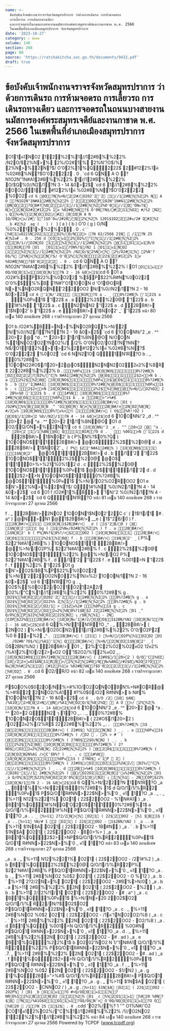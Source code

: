 ```yaml
---
name: >-
  ข้อบังคับเจ้าพนักงานจราจรจังหวัดสมุทรปราการ ว่าด้วยการเดินรถ การห้ามจอดรถ 
  การเลี้ยวรถ การเดินรถทางเดียว
  และการจอดรถในถนนบางสายงานนมัสการองค์พระสมุทรเจดีย์และงานกาชาด พ.ศ. 2566
  ในเขตพื้นที่อำเภอเมืองสมุทรปราการ จังหวัดสมุทรปราการ
date: '2023-10-27'
category: ง พิเศษ
volume: 140
section: 268
page: 80
source: 'https://ratchakitcha.soc.go.th/documents/9432.pdf'
draft: true
---
```


# ข้อบังคับเจ้าพนักงานจราจรจังหวัดสมุทรปราการ ว่าด้วยการเดินรถ การห้ามจอดรถ  การเลี้ยวรถ การเดินรถทางเดียว และการจอดรถในถนนบางสายงานนมัสการองค์พระสมุทรเจดีย์และงานกาชาด พ.ศ. 2566 ในเขตพื้นที่อำเภอเมืองสมุทรปราการ จังหวัดสมุทรปราการ

O11ค1NO2 12%2%1//12#B%%22% /N2O/$2%N>% 2%/O2#1% 2%N'?O$/% 2%N>%2N?$/ O'02%1%Q222$ 2#122%1ค์ %02#B%N?$์O'0222 . 0 . `cd 6 QN A O ?N1O2N"1N#A12#B%%22% 1//12#B%%22% O/$Q%0//N2/1?N 3 - 14 &0>2$ `cd 6 1//12#B%%22% ROO2/12 #122%1ค์ %02#B%N?$์O'0222 %0O2ี `cd 6 @O?N%>N/22#/O202'2'2 1//12#B%%22% N A O ?N1O2N"1N#A12#B%%22% '22OO2ัP1O2N"1N#A12#B%%22% @NQ2?O0#?%022/1//12#B%%22%O'01//1Q'ONค?$ N>2NO2#2#122% 1ค์ %02#B%N?$์ O'0N?N$/#211%O2 #/%2 N2 ๆ Q%>N/2NOO2/#2 01ON A N 1Q/ON>ค/2#'1"1$O'0ค/2#20/Q2%%2% 1201$1O222#ค/2# Q#2%2 __b #2%2 _ag ( _ ) ( ` ) ( a ) ( b ) O'0 ( g ) O/N %0%211>%2%2 . 0 . `c`` %01คO221N2O212O2%/O/N2> ?N 62/2566 21N  /1?N 25 #%2ค# . 0 . 256 d CO1ค12%O2%/"C%1//12#B%%22% Q20/1//O2NO2 12%2%1//12#B%%22% @11O11ค1R/O 1N1R?O O1 _ O11ค1?ON%?$/N2 ì O11ค1NO2 12%2%1//12#B%%22% /N2O/$2%N>% 2%/O2#1% 2%N'?O$/% 2%N>%2N?$/ O'02%1%Q222$2#122% 1ค์ %02#B%N?$์O'0222 . 0 . `cd 6 QN A O ?N1O2N"1N#A12#B%%22% 1//12#B%%22% î O1 ` O11ค1?OQ/OQO1ค11OON/1?N 2 - 16 &0>2$ `cd 6 O1 a /O2#%$์P$22%%0O22 %$์P$22%R#N%0O22 O'0%$์%%B ?N#?'O11OON d 'O1@OR N>%NO2RQN'22OO2 N/%0//N2/1?N 2 - 16 &0>2$ `cd 6 '1N/'2Q 1N1R?O a . _ 0%?2#B% '122$ a . ` %0Pค1$ '122$ a . a 2%2$์%20@ '122$ a . b 1#%N '122$ a . c N2NN2 '122$ a . d 2BB#/> 1$N02' b '122$ a . e 2BB#/> 1$N02' _` '122$ หน้า 80 เลม 140 ตอนพิเศษ 268 ง ราชกิจจานุเบกษา 27 ตุลาคม 2566

O1 b /O2#%B>N>%NO2RQ%>N/2 N/%0//N2/1?N/1?N 2 - 16 &0>2$ `cd 6 1OONN/'2 _e . ^^ 20>2 @ ^d . ^^ 20>2 1/1%BN@O N/OON %1NO2/O2?NO2%/ /2% O'0NO2/O2?N?NN?N$/O112%>1>2%2#122%1ค์ %02#B%N?$์ O'0222 %0O2ี `cd 6 NN21O Q1N1R?O b . _ 0%?2#B% 1OON22#O$/120>2@O$N2NN2O22ค2%%BR$ 2222#B%%22% b . ` %0Pค1$ 1OONO$110%?2#B% O2O222?O2%/"C% N#A12#B%%22% @O$112$2>>N b . a 2%2$์%20@ 1OONO$11%0Pค1$@O$110%?2#B% b . b /'1N#A1 1OONO$110%?2#B%@O$11%0Pค1$ b . c 2$2>>N 1OONO$112%2$์%20@@%>N//O2%O2 2 . 2B%>$0 '122$ b . d 1#%N 1OONO$110%?2#B%@O$11%0Pค1$ b . e 2B>">%#$์ 1OONO$110%?2#B%@O$112BB#/> O1 c /O2#%%%B1OON _^ 'O1@OR N>%Q2BB#/>2NO2%BN #/2ค% 1OONO$0%?ค%>%์ 12BB#/> ( O$2%R!!O2 ) @O$/120>2 %0//N2/1?N 4 - 14 &0>2$ `cd 6 1OONN/'2 _d . ^^ 20>2 @ ^a . ^^ 20>2 1/1%BN@O O1 d O2/Q/ON>%2N?$/ %0//N2/1?N 4 - 14 &0>2$ `cd 6 1OONN/'2 _e . ^^ 20>2 @ ^a . ^^ 20>2 1/1%BN@O Q1N1R?O d . _  %001>N '122$ d . ` 2BB#/> 1$N02' b ( P%N%?$0%?Q ) 1OONO$112BB#/> @O$2%2$์%20@ d . a 2BB#/> 1$N02' _` ( P% $22'N#A12#B% ) 1OONO$11 1$N02' _` @O$112BB#/> d . b /1'2 '122$ 1OONO$112%2$์%20@ @O$ 110>%>%21%์0%12 d . c 2%2$์%20@ 1OONO$11%0Pค1$ @O$11/1'2 d . d 2$2>>N 1OONO$110%?2#B% @O$11%0Pค1$ %>N//O2%O2ROO2 O1 e $N'>2%N>%2N?$/ Q1#%N %0//N2/1?N 4 - 14 &0>2$ `cd 6 O1 f /O2#1%B> '1N/'2 %0//N2/1?N 4 - 14 &0>2$ `cd 6 Q1N1R?O หน้า 81 เลม 140 ตอนพิเศษ 268 ง ราชกิจจานุเบกษา 27 ตุลาคม 2566

f . _ 2BB#/>2NO2 1OON1$N02'2C c` ( 1$!1/1 # . a^ ) @N>N1 @1$2BB#/> __e ( 1$"2B/0์ ) f . ` 2BB#/>211 1OON1$2BB#/> __e ( 1$"2B/0์ ) @ 1$N02'2C bg ( 1$2%Nค/02#B%%22% ) f . a 2BB#/> 1$N02' b ( P%N%?$0%?/>$22OO2 ) 1OONO$11 2BB#/> @O$112%2$์%20@ f . b 2BB#/> 1$N02' _` ( P% $22'N#A12#B% ) 1OONO$11 2BB#/> @%>N//O2P% $22'N#A12#B% f . c 2%2$์%20@ 1OONO$11%22% @%>N//O2 P% $22'N#A12#B% f . d /1'2 '122$ f . e  %001>N '122$ f . f %22% '122$ O1 g $N'>O2$/$B%P$22%%0O22 %>N/'22OO2NO2%1N/ค%2/ 1OON/1?N 2 - 16 &0>2$ `cd 6 1N1R?O g . _ O2$%%0O22/O21O212A2/ O2%/"C%1//12#B%%22% 0%?2#B% g . ` O2$%%0O22/O202'2'21//12#B%%22% 0%?2#B% g . a O2$%%0O22/O22%% 2%1//12#B%%22% 0%?2#B% g . b O2$%%0O22/O2/1 > 1$2ค%2# %0Pค1$ g . c O2$%%0O22/O22ค2%%B0%?1$B$2 2222#B%%22% O1 _^ Q/O%$์P$22%%0O2222$N2 ๆ /$B%%1 - 2N COP$22%Q2BB#/> 1OONค'1#/2/0์@O$1$2BN/%N2 1OON/1?N 2 - 16 &0>2$ `cd 6 Q%>N/1N1R?O _^ . _ 2BB#/> ( 2NO2 ) %>N//O20C$์N$2/1//12#B%%22% O'0/O2P2์ %0 B >%2 _^ . ` 2BB#/> ( 211 ) %>N//O2P%%1O2O2 O1 __ /O2#N'?O$/%/%A1'1% Q2BB#/> %>N/2NO21$N02' _` ( O$2BN/%N2 ) 2BB#/> O1 _` 2%'C2%O2%O2คO2 12ค2% /%A12%1O/22>คO2 O'1$2O2/%12%คO2 _` . _ 1OON22#O$0%?2#B%12BB#/> ( 22#O$/120>2 ) Q/O'C2%O2 1O/22>คO2$AN11RQ>/2%%2%2#O/NNค%AN1/#2$O/N2O2?O?Nค0%%#2%12 #122%1ค์ %02#B%N?$์O'02221//12#B%%22% %0O2ี . 0 . `cd 6 O2/R/O หน้า 82 เลม 140 ตอนพิเศษ 268 ง ราชกิจจานุเบกษา 27 ตุลาคม 2566

P$QO%0$02O/N%>#%1O/O2QNOBN%>N#OR@%>#!B2 2NO2/%A1 #?%0$0/O2 R#NN> b N#% 1OON/1?N 2 - 16 &0>2$ `cd 6 _` . ` Q/O /2 1O $AN /%A1O/2>NQ2>N/@N/%A1%0O2O/$%02%Q  A O >/ 2%%2% 1OON/1?N 4 - 14 &0>2$ `cd 6 1OONN/'2 _e . ^^ 20>2 @ ^a . ^^ 20>2 QN2 ๆ 1?O _` . ` . _ 0%?2#B% 1OON2O$112BB#/> ( 22#O$/120>2 ) /O22ค2%/2%R$ 2222#B%%22% _` . ` . ` 0%?2#B% 1$ _ @2O$112BB#/> ( 22#O$ %21์NN2 ) _` . ` . a %0Pค1$ 1OON2O$110%?2#B% ( /O2  . 2% > # ์ ) @2O$110%?2#B% ( 2?NO$2$O/NN2 ) _` . ` . b 2%2$์%20@ 1OON2O$110%?2#B% ( 2?NO$/O22ค2%%BN 2222#B%%22% ) @2O$110%?2#B% ( 2NO2N2N%A1 />C'$์0%? ) _` . ` . c 1#%N 1OON2O$11%0Pค1$ ( 2?NO$ ค'1P  2 ) @2O$110%?2#B% ( 22#O$/O21O212%2A2/ O2%/"C% 1//12#B%%22% ) _` . ` . d 2B>%#$์ 1OONO$110%?2#B% ( /O202'1//1 2#B%%22% ) @/O22O212N02'ค%2#B%%22% O1 _a Q/O%$์P$22%%0O22O'0%$์21O/N2 ๆ 1%%1 - 2NCOP$22% 1OON/1?N 2 - 16 &0>2$ `cd 6 Q%>N/22?N 1N1R?O _a . _ B1%%>N/21$0%?2#B% 1$ d Q/O/1/1/%R2 %0Pค1$ P$Q/O1R#NN>22$N>%'0 _ ค1 1?O _a . _ . _ %>11 N12%221%์ O21 ( 22$2OO2 - %1N#A1 ) _a . ` B1%Q1#%NQ'O2O$110%?2#B%1$ a Q/O/1/1/%R21#%N P$Q/O1R#NN>22$N>%'0 _ ค1 1?O _a . ` . _ %>11 2?2/2N>% O21 ( 22$2OO2 - %1 $์B1$ ) _a . ` . ` %>11 %N/# 1 2 O21 ( 22$2OO2 - 1$2BN/%N2 ) _a . ` . a %>11 $1N$A O21 ( 22$2OO2 - 1B#N ) _a . ` . b %>11 $1N$A O21 ( 22$2OO2 - B0>%> ) _a . a B1%Q2$2>>NP$Q/O/1/1/%R2%0Pค1$ Q/O1 R#NN>22$N>%'0 _ ค1 1?O หน้า 83 เลม 140 ตอนพิเศษ 268 ง ราชกิจจานุเบกษา 27 ตุลาคม 2566

_a . a . _ %>11 N12%221%์ O21 ( 22$2OO2 - /21#%2 ) _a . b B1%Q2%2$์%20@ Q/O/1/1/%R2P% $22'N#A12#B% P$Q/O1R#NN>22$N>%'0 _ ค1 1?O _a . b . _ %>11 2#B%NO2 %0$2 O21 ( 22$2OO2 - O %12 ) _a . b . ` %>11 2?2/2N>% O21 ( 22$2OO2 - 2#B%>N/0์ ) _a . b . a %>11 2#B%%22% 2N O21 ( 22$2OO2 - %2 ) _a . b . b %>11 2/2%!1/1 O21 ( 22$2OO2 - # . a^ ) _a . c B1%Q%0Pค1$ %>N/N>20 2O2$O2 Q/O/1/1/% R2/N/?$O2$O2 P$Q/O1R#NN>22$N>%'0 _ ค1 1?O _a . c . _ %>11 2#B%NO2 %0$2 O21 ( 22$2OO2 - /1ค'1NO2O2/%B ) _a . c . ` %>11 2#B%%22% 2N O21 ( 22$2OO2 - O2/%B ) _a . d B1%Q %001>N Q/O/1/1/%R2 %0O#N P$Q/O1 R#NN>22$N>%'0 _ ค1 1?O _a . d . _ %>11 2#B%%22%2N O21 ( 22$2OO2 - # . ad ) _a . e B1%Q%22%1$ b O202'NO2 N 1/'1N#A1 Q/O/1/1/% R2%22% P$Q/O1R#NN>22$N>%'0 _ ค1 1?O _a .7. _ %>11 2#B%%22% 2N O21 ( 22$2OO2 - # . ad ) _a . f B1%Q2$2>>N Q/O/1/1/%R2%0Pค1$ P$Q/O1 R#NN>22$N>%'0 _ ค1 1?O _a . f . _ %>11 2#B%NO2 %0$2 2N O21 ( 22$2OO2 - $1/N2 ) _a . g 1%Q2B>">%#$์ Q/O/1/1/%R22BB#/> P$Q/O1 R#NN>22$N>%'0 _ ค1 1?O _a . g . _ %>11 $1N$A O21 ( 22$2OO2 - CNNO2 / ) _a . g . ` %>11 $1N$A O21 ( 22$2OO2 - 2O2P% ) O1 _b O11ค1?O #>Q/OQO1ค11%?NRO%12%1B22NO2 12%2% O1 _c %%2O11ค1 %020 %0N?$Q ?N1/%A1O$O1O11ค1?OQ/O$N'> O'0Q/OQOO11ค1?O O %020  /1?N 25 1$2$ . 0 . `cdd 'O2%/%? 1 ''" O1%N#/'O2 CO1ค12%O2%/"C%1//12#B%%22% /1//O2NO2 12%2%1//12#B%%22% หน้า 84 เลม 140 ตอนพิเศษ 268 ง ราชกิจจานุเบกษา 27 ตุลาคม 2566 Powered by TCPDF (www.tcpdf.org)
